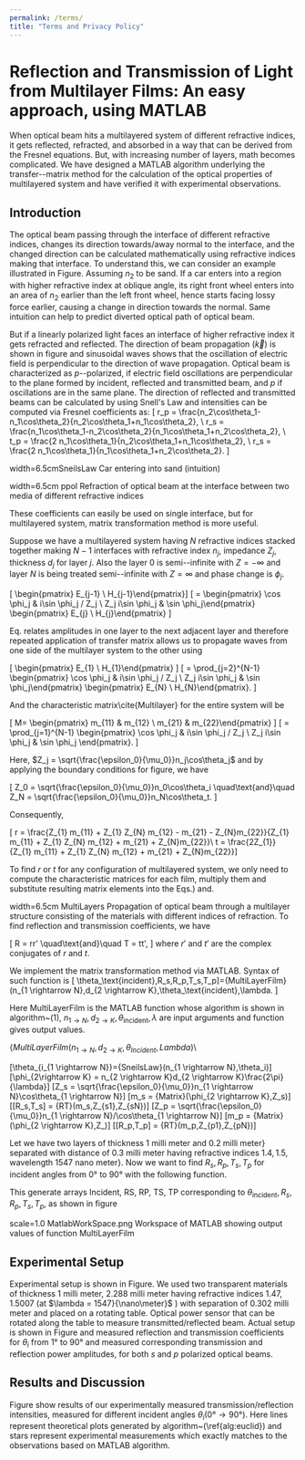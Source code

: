 ```yaml
---
permalink: /terms/
title: "Terms and Privacy Policy"
---
```


# Reflection and Transmission of Light from Multilayer Films: An easy approach, using MATLAB

When optical beam hits a multilayered system of different refractive indices, it gets reflected, refracted, and absorbed in a way that can be derived from the Fresnel equations. But, with increasing number of layers, math becomes complicated.  We have designed a MATLAB algorithm underlying the transfer--matrix method for the calculation of the optical properties of multilayered system and have verified it with experimental observations.

## Introduction

The optical beam passing through the interface of different refractive indices, changes its direction towards/away normal to the interface, and the changed direction can be calculated mathematically using refractive indices making that interface. To understand this, we can consider an example illustrated in Figure. Assuming $n_2$ to be sand. If a car enters into a region with higher refractive index at oblique angle, its right front wheel enters into an area of $n_2$ earlier than the left front wheel, hence starts facing lossy force earlier, causing a change in direction towards the normal. Same intuition can help to predict diverted optical path of optical beam.

But if a linearly polarized light faces an interface of higher refractive index it gets refracted and reflected. The direction of beam propagation ($\vec {k}$) is shown in figure and sinusoidal waves shows that the oscillation of electric field is perpendicular to the direction of wave propagation. Optical beam is characterized as $p$--polarized, if electric field oscillations are perpendicular to the plane formed by incident, reflected and transmitted beam, and $p$ if oscillations are in the same plane.
The direction of reflected and transmitted beams can be calculated by using Snell's Law and intensities can be computed via Fresnel coefficients as:
\[ r_p = \frac{n_2\cos\theta_1-n_1\cos\theta_2}{n_2\cos\theta_1+n_1\cos\theta_2}, \\
r_s = \frac{n_1\cos\theta_1-n_2\cos\theta_2}{n_1\cos\theta_1+n_2\cos\theta_2}, \\
t_p = \frac{2 n_1\cos\theta_1}{n_2\cos\theta_1+n_1\cos\theta_2}, \\
r_s = \frac{2 n_1\cos\theta_1}{n_1\cos\theta_1+n_2\cos\theta_2}. \]


width=6.5cmSneilsLaw
Car entering into sand (intuition)


width=6.5cm ppol
Refraction of optical beam at the interface between two media of different refractive indices


These coefficients can easily be used on single interface, but for multilayered system, matrix transformation method is more useful.

Suppose we have a multilayered system having $N$ refractive indices stacked together making $N-1$ interfaces with refractive index $n_j$, impedance $Z_j$, thickness $d_j$ for layer $j$. Also the layer $0$ is semi--infinite with $Z = - \infty$ and layer $N$ is being treated semi--infinite with $Z =  \infty$ and phase change is $\phi_j$.

\[ \begin{pmatrix} E_{j-1} \\ H_{j-1}\end{pmatrix}\]
\[ = \begin{pmatrix} \cos \phi_j & i\sin \phi_j / Z_j \\ Z_j i\sin \phi_j & \sin \phi_j\end{pmatrix} \begin{pmatrix} E_{j} \\ H_{j}\end{pmatrix} \]

Eq. relates amplitudes in one layer to the next adjacent layer and therefore repeated application of transfer matrix allows us to propagate waves from one side of the multilayer system to the other using

\[ \begin{pmatrix} E_{1} \\ H_{1}\end{pmatrix} \]
\[ = \prod_{j=2}^{N-1} \begin{pmatrix} \cos \phi_j & i\sin \phi_j / Z_j \\ Z_j i\sin \phi_j & \sin \phi_j\end{pmatrix} \begin{pmatrix} E_{N} \\ H_{N}\end{pmatrix}. \]

And the characteristic matrix\cite{Multilayer} for the entire system will be

\[ M= \begin{pmatrix} m_{11} & m_{12} \\ m_{21} & m_{22}\end{pmatrix} \]
\[ = \prod_{j=1}^{N-1} \begin{pmatrix} \cos \phi_j & i\sin \phi_j / Z_j \\ Z_j i\sin \phi_j & \sin \phi_j \end{pmatrix}. \]

Here, $Z_j = \sqrt{\frac{\epsilon_0}{\mu_0}}n_j\cos\theta_j$ and by applying the boundary conditions for figure, we have

\[ Z_0 = \sqrt{\frac{\epsilon_0}{\mu_0}}n_0\cos\theta_i  \quad\text{and}\quad
Z_N = \sqrt{\frac{\epsilon_0}{\mu_0}}n_N\cos\theta_t. \]

Consequently,

\[ r = \frac{Z_{1} m_{11} + Z_{1} Z_{N} m_{12} - m_{21} - Z_{N}m_{22}}{Z_{1} m_{11} + Z_{1} Z_{N} m_{12} + m_{21} + Z_{N}m_{22}}\\
t = \frac{2Z_{1}}{Z_{1} m_{11} + Z_{1} Z_{N} m_{12} + m_{21} + Z_{N}m_{22}}\]

To find $r$ or $t$ for any configuration of multilayered system, we only need to compute the characteristic matrices for each film, multiply them and substitute resulting matrix elements into the Eqs.) and.


width=6.5cm MultiLayers
Propagation of optical beam through a multilayer structure consisting of the materials with different indices of refraction.
To find reflection and transmission coefficients, we have

\[ R = rr' \quad\text{and}\quad T = tt', \]
where $r'$ and $t'$ are the complex conjugates of $r$ and $t$.


We implement the matrix transformation method via MATLAB. Syntax of such function is
\[ \theta_\text{incident},R_s,R_p,T_s,T_p]={MultiLayerFilm}(n_{1 \rightarrow N},d_{2 \rightarrow K},\theta_\text{incident},\lambda. \]

Here MultiLayerFilm is the MATLAB function whose algorithm is shown in algorithm~(1), $n_{1 \rightarrow N},d_{2 \rightarrow K},\theta_\text{incident},\lambda$ are input arguments and function gives output values.


{${MultiLayerFilm}(n_{1 \rightarrow N},d_{2 \rightarrow K},\theta_{Incident},Lambda)$\\


\[\theta_{i_{1 \rightarrow N}}={SneilsLaw}(n_{1 \rightarrow N},\theta_i)\]
\[\phi_{2\rightarrow K} = n_{2 \rightarrow K}d_{2 \rightarrow K}\frac{2\pi}{\lambda}\]
\[Z_s = \sqrt{\frac{\epsilon_0}{\mu_0}}n_{1 \rightarrow N}\cos\theta_{1 \rightarrow N}\]
\[m_s = {Matrix}(\phi_{2 \rightarrow K},Z_s)\]
\[[R_s,T_s] = {RT}(m_s,Z_{s1},Z_{sN})\]
\[Z_p = \sqrt{\frac{\epsilon_0}{\mu_0}}n_{1 \rightarrow N}/\cos\theta_{1 \rightarrow N}\]
\[m_p = {Matrix}(\phi_{2 \rightarrow K},Z_)\]
\[[R_p,T_p] = {RT}(m_p,Z_{p1},Z_{pN})\]



Let we have two layers of thickness  1 milli meter and 0.2 milli meter} separated with distance of 0.3 milli meter having refractive indices  $1.4, 1.5$, wavelength  1547 nano meter}. Now we want to find $R_s, R_p, T_s, T_p$ for incident angles from $\ang{0}$ to $\ang{90}$ with the following function.


This generate arrays Incident, RS, RP, TS, TP corresponding to $\theta_\text{incident}, R_s, R_p, T_s, T_p$, as shown in figure

scale=1.0 MatlabWorkSpace.png
Workspace of MATLAB showing output values of function MultiLayerFilm

## Experimental Setup

Experimental setup is shown in Figure. We used two transparent materials of thickness  1 milli meter, 2.288 milli meter having refractive indices $1.47, 1.5007$ (at $\lambda = 1547}{\nano\meter}$ ) with separation of 0.302 milli meter and placed on a rotating table. Optical power sensor that can be rotated along the table to measure transmitted/reflected beam. Actual setup is shown in Figure and measured reflection and transmission coefficients for $\theta_i \text{ from } \ang{1} \text{ to } \ang{90}$ and measured corresponding transmission and reflection power amplitudes, for both $s$ and $p$ polarized optical beams.

## Results and Discussion

Figure show results of our experimentally measured transmission/reflection intensities, measured for different incident angles $\theta_i(\ang{0} \rightarrow \ang{90})$. Here lines represent theoretical plots generated by algorithm~(\ref{alg:euclid}) and stars represent experimental measurements which exactly matches to the observations based on MATLAB algorithm.
